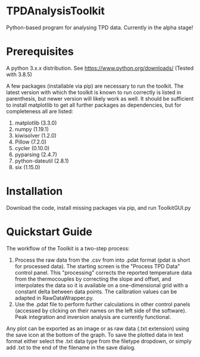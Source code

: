 # TPDAnalysisToolkit
Python-based program for analysing TPD data. Currently in the alpha stage!

# Prerequisites
A python 3.x.x distribution. See https://www.python.org/downloads/ (Tested with 3.8.5)

A few packages (installable via pip) are necessary to run the toolkit. The latest version with which the toolkit is known to run correctly is listed in parenthesis, but newer version will likely work as well. It should be sufficient to install matplotlib to get all further packages as dependencies, but for completeness all are listed:

1. matplotlib (3.3.0)
2. numpy (1.19.1)
3. kiwisolver (1.2.0)
4. Pillow (7.2.0)
5. cycler (0.10.0)
6. pyparsing (2.4.7)
7. python-dateutil (2.8.1)
8. six (1.15.0)


# Installation
Download the code, install missing packages via pip, and run ToolkitGUI.py

# Quickstart Guide
The workflow of the Toolkit is a two-step process:
1) Process the raw data from the .csv from into .pdat format (pdat is short for processed data). The starting screen is the "Process TPD Data" control panel. This "processing" corrects the reported temperature data from the thermocouples by correcting the slope and offset, and interpolates the data so it is available on a one-dimensional grid with a constant delta between data points. The calibration values can be adapted in RawDataWrapper.py.
2) Use the .pdat file to perform further calculations in other control panels (accessed by clicking on their names on the left side of the software). Peak integration and inversion analysis are currently functional.

Any plot can be exported as an image or as raw data (.txt extension) using the save icon at the bottom of the graph. To save the plotted data in text format either select the .txt data type from the filetype dropdown, or simply add .txt to the end of the filename in the save dialog.
